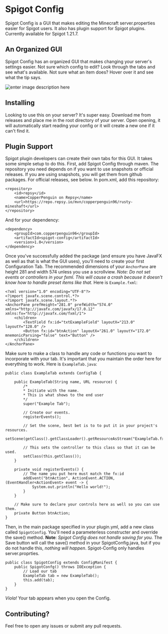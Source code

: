 # Spigot Config

Spigot Config is a GUI that makes editing the Minecraft server.properties easier for Spigot users. It also has plugin support for Spigot plugins. Currently available for Spigot 1.21.7.

## An Organized GUI

Spigot Config has an organized GUI that makes changing your server's settings easier. Not sure which config to edit? Look through the tabs and see what's available. Not sure what an item does? Hover over it and see what the tip says.

![enter image description here](https://i.imgur.com/0mklk0f.png)

## Installing
Looking to use this on your server? It's super easy. Download me from releases and place me in the root directory of your server. Open opening, it will automatically start reading your config or it will create a new one if it can't find it.

## Plugin Support

Spigot plugin developers can create their own tabs for this GUI. It takes some simple setup to do this.
First, add Spigot Config through maven. The repository you need depends on if you want to use snapshots or official releases. If you are using snapshots, you will get them from github packages. For official releases, see below.
In pom.xml, add this repository:

    <repository>
	    <id>repsy</id>
	    <name>CopperPenguin on Repsy</name>
	    <url>https://repo.repsy.io/mvn/copperpenguin96/rusty-mineshaft</url>
	</repository>
And for your dependency:

    <dependency>
	    <groupId>com.copperpenguin96</groupId>
	    <artifactId>spigot-config</artifactId>
	    <version>1.0</version>
    </dependency>
 
Once you've successfully added the package (and ensure you have JavaFX as well as that is what the GUI uses), you'll need to create your first Configuration Tab. The recommended dimensions of your `AnchorPane` are height 281 and width 574 unless you use a scrollview. *Note: Do not set events or controllers in your fxml. This will cause a crash because it doesn't know how to handle preset items like that.* Here is `Example.fxml`:

    <?xml version="1.0" encoding="UTF-8"?>  
	<?import javafx.scene.control.*?>  
	<?import javafx.scene.layout.*?>  
	<AnchorPane prefHeight="281.0" prefWidth="574.0" xmlns="http://javafx.com/javafx/17.0.12" xmlns:fx="http://javafx.com/fxml/1">  
		<children> 
			<TextField fx:id="txtExampleField" layoutX="213.0" layoutY="128.0" />  
			<Button fx:id="btnAction" layoutX="261.0" layoutY="172.0" mnemonicParsing="false" text="Button" />
		</children>
	</AnchorPane>
	
Make sure to make a class to handle any code or functions you want to incorporate with your tab. It's important that you maintain the order here for everything to work. Here is `ExampleTab.java`:

	public class ExampleTab extends ConfigTab {  
  
	    public ExampleTab(String name, URL resource) {  
		    /*
		    * Initiate with the name.
		    * This is what shows to the end user
		    */
	        super("Example Tab"); 

			// Create our events.
			registerEvents();
			
			// Set the scene, best bet is to to put it in your project's resources.
			setScene(getClass().getClassLoader().getResourceAsStream("ExampleTab.fxml");
			
			// This sets the controller to this class so that it can be used.
			setClass(this.getClass()); 
	    }

		private void registerEvents() {
			// The name you put here must match the fx:id
			addEvent("btnAction", ActionEvent.ACTION, (EventHandler<ActionEvent> event -> {
				System.out.println("Hello world!");
			}
		}

		// Make sure to declare your controls here as well so you can use them.
		private Button btnAction;
	}

Then, in the main package specified in your plugin.yml, add a new class called `SpigotConfig`. You'll need a parameterless constructer and override the save() method. **Note**: *Spigot Config does not handle saving for you.* The Save button will call the save() method in your SpigotConfig.java, but if you do not handle this, *nothing will happen*. Spigot-Config only handles server.proprties.

	public class SpigotConfig extends ConfigManifest {
		public SpigotConfg() throws IOException {
			// Load our tab
			ExampleTab tab = new ExampleTab();
			this.add(tab);
		}
	}

*Viola!* Your tab appears when you open the Config.



## Contributing?

Feel free to open any issues or submit any pull requests.
